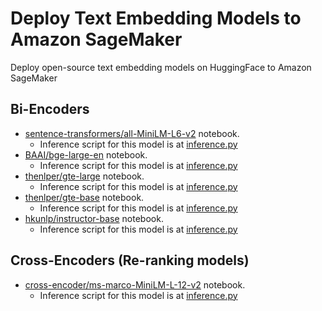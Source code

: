 # Deploy Text Embedding Models to Amazon SageMaker

Deploy open-source text embedding models on HuggingFace to Amazon SageMaker

## Bi-Encoders

- [sentence-transformers/all-MiniLM-L6-v2](./deploy_all_MiniLM_L6v2_embedding_model.ipynb) notebook.
  - Inference script for this model is at [inference.py](./models/bi-encoders/all-MiniLM-L6-v2/code/inference.py)
- [BAAI/bge-large-en](./deploy_bge_large_embedding_model.ipynb) notebook.
  - Inference script for this model is at [inference.py](./models/bi-encoders/bge-large-en/code/inference.py)
- [thenlper/gte-large](./deploy_gte_large_embedding_model.ipynb) notebook.
  - Inference script for this model is at [inference.py](./models/bi-encoders/gte-large/code/inference.py)
- [thenlper/gte-base](./deploy_gte_base_embedding_model.ipynb) notebook.
  - Inference script for this model is at [inference.py](./models/bi-encoders/gte-base/code/inference.py)
- [hkunlp/instructor-base](./deploy_instructor_embedding_models.ipynb) notebook.
  - Inference script for this model is at [inference.py](./models/bi-encoders/instructor-base/code/inference.py)

## Cross-Encoders (Re-ranking models)

- [cross-encoder/ms-marco-MiniLM-L-12-v2](./deploy_cross_encoder_reranking_model.ipynb) notebook.
  - Inference script for this model is at [inference.py](./models/cross-encoders/ms-marco-MiniLM-L-12-v2/code/inference.py)
